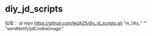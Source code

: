 # diy_jd_scripts
拉库：
ql repo https://github.com/leizh25/diy_jd_scripts.git "m_|diy_" "" "sendNotify|jdCookie|magic"

